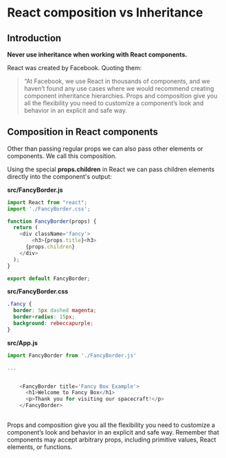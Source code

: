 # React composition vs Inheritance 





## Introduction

**Never use inheritance when working with React components.**

React was created by Facebook. Quoting them:

> “At Facebook, we use React in thousands of components, and we haven’t found any use cases where we would recommend creating component inheritance hierarchies.
> Props and composition give you all the flexibility you need to customize a component’s look and behavior in an explicit and safe way. 





## Composition in React components



Other than passing regular props we can also pass other elements or components. We call this composition.



Using the special **props.children** in React we can  pass children elements directly into the component's output:



**src/FancyBorder.js**

```js
import React from "react";
import './FancyBorder.css';

function FancyBorder(props) {
  return (
    <div className='fancy'>
    	<h3>{props.title}<h3>
      {props.children}
    </div>
  );
}

export default FancyBorder;
```





**src/FancyBorder.css**

```css
.fancy {
  border: 5px dashed magenta;
  border-radius: 15px;
  background: rebeccapurple;
}
```



**src/App.js**

```js
import FancyBorder from './FancyBorder.js'

...


    <FancyBorder title='Fancy Box Example'>
      <h1>Welcome to Fancy Box</h1>
      <p>Thank you for visiting our spacecraft!</p>
    </FancyBorder>
  
```











Props and composition give you all the flexibility you need to customize a component’s look and behavior in an explicit and safe way. Remember that components may accept arbitrary props, including primitive values, React elements, or functions.